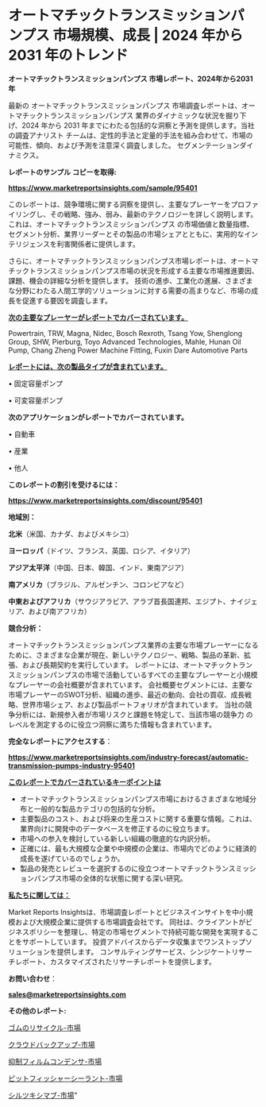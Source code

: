 # オートマチックトランスミッションパンプス 市場規模、成長 | 2024 年から 2031 年のトレンド

<strong>オートマチックトランスミッションパンプス 市場レポート、2024年から2031年</strong>

最新の オートマチックトランスミッションパンプス 市場調査レポートは、オートマチックトランスミッションパンプス 業界のダイナミックな状況を掘り下げ、2024 年から 2031 年までにわたる包括的な洞察と予測を提供します。当社の調査アナリスト チームは、定性的手法と定量的手法を組み合わせて、市場の可能性、傾向、および予測を注意深く調査しました。 セグメンテーションダイナミクス。



<strong>レポートのサンプル コピーを取得:</strong> <a href=https://www.marketreportsinsights.com/sample/95401>

<strong><u>https://www.marketreportsinsights.com/sample/95401</u></strong></a>

このレポートは、競争環境に関する洞察を提供し、主要なプレーヤーをプロファイリングし、その戦略、強み、弱み、最新のテクノロジーを詳しく説明します。 これは、オートマチックトランスミッションパンプス の市場価値と数量指標、セグメント分析、業界リーダーとその製品の市場シェアとともに、実用的なインテリジェンスを利害関係者に提供します。

さらに、オートマチックトランスミッションパンプス市場レポートは、オートマチックトランスミッションパンプス市場の状況を形成する主要な市場推進要因、課題、機会の詳細な分析を提供します。 技術の進歩、工業化の進展、さまざまな分野にわたる人間工学的ソリューションに対する需要の高まりなど、市場の成長を促進する要因を調査します。



<strong><u>次の主要なプレーヤーがレポートでカバーされています。</u></strong>

Powertrain, TRW, Magna, Nidec, Bosch Rexroth, Tsang Yow, Shenglong Group, SHW, Pierburg, Toyo Advanced Technologies, Mahle, Hunan Oil Pump, Chang Zheng Power Machine Fitting, Fuxin Dare Automotive Parts



<strong><u><b>レポートには、次の製品タイプが含まれています。</b></u></strong>

• 固定容量ポンプ

• 可変容量ポンプ



<strong><b>次のアプリケーションがレポートでカバーされています。</b></strong>

• 自動車

• 産業

• 他人



<strong><b>このレポートの割引を受けるには：</b></strong><a href=https://www.marketreportsinsights.com/discount/95401>

<strong><u>https://www.marketreportsinsights.com/discount/95401</u></strong></a>



<strong>地域別：</strong>



<strong>北米</strong>（米国、カナダ、およびメキシコ）



<strong>ヨーロッパ</strong>（ドイツ、フランス、英国、ロシア、イタリア）



<strong>アジア太平洋</strong>（中国、日本、韓国、インド、東南アジア）



<strong>南アメリカ</strong>（ブラジル、アルゼンチン、コロンビアなど）



<strong>中東およびアフリカ</strong>（サウジアラビア、アラブ首長国連邦、エジプト、ナイジェリア、および南アフリカ）



<strong>競合分析：</strong>

オートマチックトランスミッションパンプス業界の主要な市場プレーヤーになるために、さまざまな企業が現在、新しいテクノロジー、戦略、製品の革新、拡張、および長期契約を実行しています。 レポートには、オートマチックトランスミッションパンプスの市場で活動しているすべての主要なプレーヤーと小規模なプレーヤーの会社概要が含まれています。 会社概要セグメントには、主要な市場プレーヤーのSWOT分析、組織の進歩、最近の動向、会社の買収、成長戦略、世界市場シェア、および製品ポートフォリオが含まれています。 当社の競争分析には、新規参入者が市場リスクと課題を特定して、当該市場の競争力 のレベルを測定するのに役立つ洞察に満ちた情報も含まれています。



<strong>完全なレポートにアクセスする</strong>：

<a href=https://www.marketreportsinsights.com/industry-forecast/automatic-transmission-pumps-industry-95401>

<strong><u>https://www.marketreportsinsights.com/industry-forecast/automatic-transmission-pumps-industry-95401</u></strong></a>



<strong><u><b>このレポートでカバーされているキーポイントは</b></u></strong>
<ul>
  <li>オートマチックトランスミッションパンプス市場におけるさまざまな地域分布と一般的な製品カテゴリの包括的な分析。</li>
  <li>主要製品のコスト、および将来の生産コストに関する重要な情報。これは、業界向けに開発中のデータベースを修正するのに役立ちます。</li>
  <li>市場への参入を検討している新しい組織の徹底的な内訳分析。</li>
  <li>正確には、最も大規模な企業や中規模の企業は、市場内でどのように経済的成長を遂げているのでしょうか。</li>
  <li>製品の発売とレビューを選択するのに役立つオートマチックトランスミッションパンプス市場の全体的な状態に関する深い研究。</li>
</ul>


<strong><u><b>私たちに関しては：</b></u></strong>

Market Reports Insightsは、市場調査レポートとビジネスインサイトを中小規模および大規模企業に提供する市場調査会社です。 同社は、クライアントがビジネスポリシーを整理し、特定の市場セグメントで持続可能な開発を実現することをサポートしています。 投資アドバイスからデータ収集までワンストップソリューションを提供します。 コンサルティングサービス、シンジケートリサーチレポート、カスタマイズされたリサーチレポートを提供します。



<strong><b>お問い合わせ</b></strong>：

<a href=mailto:sales@marketreportsinsights.com>

<strong><u>sales@marketreportsinsights.com</u></strong></a>



<strong>その他のレポート:</strong>

<a href=https://www.linkedin.com/pulse/ゴムのリサイクル-市場-2023-総合分析と事業成長戦略-2030-data-dive-discoveries-24-analysis-avxxf/>ゴムのリサイクル-市場</a>

<a href=https://www.linkedin.com/pulse/クラウドバックアップ-市場-2030-年までの需要に焦点を当てた-2023-i0hif/>クラウドバックアップ-市場</a>

<a href=https://www.linkedin.com/pulse/抑制フィルムコンデンサ-市場-2023-総合分析と事業成長戦略-2030-trend-titans-360-analysis-pruxf/>抑制フィルムコンデンサ-市場</a>

<a href=https://www.linkedin.com/pulse/ピットフィッシャーシーラント-市場-2023-swot-分析と最新イノベーション-2030-pr-news-hub-otxjf/>ピットフィッシャーシーラント-市場</a>

<a href=https://www.linkedin.com/pulse/シルツキシマブ-市場-2023-競争分析と事業成長-2030-data-dive-discoveries-24-analysis-ft21f/>シルツキシマブ-市場</a>"
